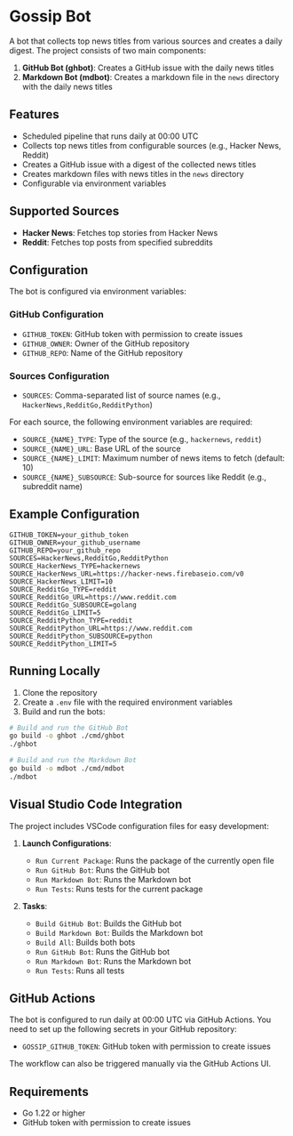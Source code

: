 # Gossip Bot

A bot that collects top news titles from various sources and creates a daily digest. The project consists of two main components:

1. **GitHub Bot (ghbot)**: Creates a GitHub issue with the daily news titles
2. **Markdown Bot (mdbot)**: Creates a markdown file in the `news` directory with the daily news titles

## Features

- Scheduled pipeline that runs daily at 00:00 UTC
- Collects top news titles from configurable sources (e.g., Hacker News, Reddit)
- Creates a GitHub issue with a digest of the collected news titles
- Creates markdown files with news titles in the `news` directory
- Configurable via environment variables

## Supported Sources

- **Hacker News**: Fetches top stories from Hacker News
- **Reddit**: Fetches top posts from specified subreddits

## Configuration

The bot is configured via environment variables:

### GitHub Configuration

- `GITHUB_TOKEN`: GitHub token with permission to create issues
- `GITHUB_OWNER`: Owner of the GitHub repository
- `GITHUB_REPO`: Name of the GitHub repository

### Sources Configuration

- `SOURCES`: Comma-separated list of source names (e.g., `HackerNews,RedditGo,RedditPython`)

For each source, the following environment variables are required:

- `SOURCE_{NAME}_TYPE`: Type of the source (e.g., `hackernews`, `reddit`)
- `SOURCE_{NAME}_URL`: Base URL of the source
- `SOURCE_{NAME}_LIMIT`: Maximum number of news items to fetch (default: 10)
- `SOURCE_{NAME}_SUBSOURCE`: Sub-source for sources like Reddit (e.g., subreddit name)

## Example Configuration

```env
GITHUB_TOKEN=your_github_token
GITHUB_OWNER=your_github_username
GITHUB_REPO=your_github_repo
SOURCES=HackerNews,RedditGo,RedditPython
SOURCE_HackerNews_TYPE=hackernews
SOURCE_HackerNews_URL=https://hacker-news.firebaseio.com/v0
SOURCE_HackerNews_LIMIT=10
SOURCE_RedditGo_TYPE=reddit
SOURCE_RedditGo_URL=https://www.reddit.com
SOURCE_RedditGo_SUBSOURCE=golang
SOURCE_RedditGo_LIMIT=5
SOURCE_RedditPython_TYPE=reddit
SOURCE_RedditPython_URL=https://www.reddit.com
SOURCE_RedditPython_SUBSOURCE=python
SOURCE_RedditPython_LIMIT=5
```

## Running Locally

1. Clone the repository
2. Create a `.env` file with the required environment variables
3. Build and run the bots:

```bash
# Build and run the GitHub Bot
go build -o ghbot ./cmd/ghbot
./ghbot

# Build and run the Markdown Bot
go build -o mdbot ./cmd/mdbot
./mdbot
```

## Visual Studio Code Integration

The project includes VSCode configuration files for easy development:

1. **Launch Configurations**:
   - `Run Current Package`: Runs the package of the currently open file
   - `Run GitHub Bot`: Runs the GitHub bot
   - `Run Markdown Bot`: Runs the Markdown bot
   - `Run Tests`: Runs tests for the current package

2. **Tasks**:
   - `Build GitHub Bot`: Builds the GitHub bot
   - `Build Markdown Bot`: Builds the Markdown bot
   - `Build All`: Builds both bots
   - `Run GitHub Bot`: Runs the GitHub bot
   - `Run Markdown Bot`: Runs the Markdown bot
   - `Run Tests`: Runs all tests

## GitHub Actions

The bot is configured to run daily at 00:00 UTC via GitHub Actions. You need to set up the following secrets in your GitHub repository:

- `GOSSIP_GITHUB_TOKEN`: GitHub token with permission to create issues

The workflow can also be triggered manually via the GitHub Actions UI.

## Requirements

- Go 1.22 or higher
- GitHub token with permission to create issues
